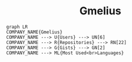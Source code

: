 <h1 align="center">Gmelius</h1>

```mermaid
graph LR
COMPANY_NAME{Gmelius}
COMPANY_NAME ---> U{Users} ---> UN[6]
COMPANY_NAME ---> R{Repositories} ---> RN[22]
COMPANY_NAME ---> G{Gists} ---> GN[2]
COMPANY_NAME ---> ML{Most Used<br>Languages}
```
